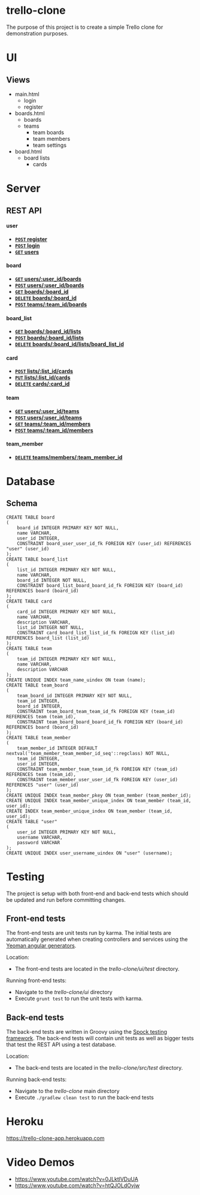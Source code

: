 # trello-clone

The purpose of this project is to create a simple Trello clone for demonstration purposes.

# UI

## Views

* main.html
    * login
    * register
* boards.html
    * boards
    * teams
        * team boards
        * team members
        * team settings
* board.html
    * board lists
        * cards

# Server

## REST API

#### user
- **[<code>POST</code> register](https://github.com/vsajja/trello-clone/blob/master/docs/api/v1/endpoints/user/POST_register.md)**
- **[<code>POST</code> login](https://github.com/vsajja/trello-clone/blob/master/docs/api/v1/endpoints/user/POST_login.md)**
- **[<code>GET</code> users](https://github.com/vsajja/trello-clone/blob/master/docs/api/v1/endpoints/user/GET_users.md)**

#### board
- **[<code>GET</code> users/:user_id/boards](https://github.com/vsajja/trello-clone/blob/master/docs/api/v1/endpoints/board/GET_user_boards.md)**
- **[<code>POST</code> users/:user_id/boards](https://github.com/vsajja/trello-clone/blob/master/docs/api/v1/endpoints/board/POST_user_boards.md)**
- **[<code>GET</code> boards/:board_id](https://github.com/vsajja/trello-clone/blob/master/docs/api/v1/endpoints/board/)**
- **[<code>DELETE</code> boards/:board_id](https://github.com/vsajja/trello-clone/blob/master/docs/api/v1/endpoints/board/)**
- **[<code>POST</code> teams/:team_id/boards]()**

#### board_list
- **[<code>GET</code> boards/:board_id/lists]()**
- **[<code>POST</code> boards/:board_id/lists]()**
- **[<code>DELETE</code> boards/:board_id/lists/board_list_id]()**

#### card
- **[<code>POST</code> lists/:list_id/cards]()**
- **[<code>PUT</code> lists/:list_id/cards]()**
- **[<code>DELETE</code> cards/:card_id]()**

#### team
- **[<code>GET</code> users/:user_id/teams]()**
- **[<code>POST</code> users/:user_id/teams]()**
- **[<code>GET</code> teams/:team_id/members]()**
- **[<code>POST</code> teams/:team_id/members]()**

#### team_member
- **[<code>DELETE</code> teams/members/:team_member_id]()**

# Database

## Schema 
```
CREATE TABLE board
(
    board_id INTEGER PRIMARY KEY NOT NULL,
    name VARCHAR,
    user_id INTEGER,
    CONSTRAINT board_user_user_id_fk FOREIGN KEY (user_id) REFERENCES "user" (user_id)
);
CREATE TABLE board_list
(
    list_id INTEGER PRIMARY KEY NOT NULL,
    name VARCHAR,
    board_id INTEGER NOT NULL,
    CONSTRAINT board_list_board_board_id_fk FOREIGN KEY (board_id) REFERENCES board (board_id)
);
CREATE TABLE card
(
    card_id INTEGER PRIMARY KEY NOT NULL,
    name VARCHAR,
    description VARCHAR,
    list_id INTEGER NOT NULL,
    CONSTRAINT card_board_list_list_id_fk FOREIGN KEY (list_id) REFERENCES board_list (list_id)
);
CREATE TABLE team
(
    team_id INTEGER PRIMARY KEY NOT NULL,
    name VARCHAR,
    description VARCHAR
);
CREATE UNIQUE INDEX team_name_uindex ON team (name);
CREATE TABLE team_board
(
    team_board_id INTEGER PRIMARY KEY NOT NULL,
    team_id INTEGER,
    board_id INTEGER,
    CONSTRAINT team_board_team_team_id_fk FOREIGN KEY (team_id) REFERENCES team (team_id),
    CONSTRAINT team_board_board_board_id_fk FOREIGN KEY (board_id) REFERENCES board (board_id)
);
CREATE TABLE team_member
(
    team_member_id INTEGER DEFAULT nextval('team_member_team_member_id_seq'::regclass) NOT NULL,
    team_id INTEGER,
    user_id INTEGER,
    CONSTRAINT team_member_team_team_id_fk FOREIGN KEY (team_id) REFERENCES team (team_id),
    CONSTRAINT team_member_user_user_id_fk FOREIGN KEY (user_id) REFERENCES "user" (user_id)
);
CREATE UNIQUE INDEX team_member_pkey ON team_member (team_member_id);
CREATE UNIQUE INDEX team_member_unique_index ON team_member (team_id, user_id);
CREATE INDEX team_member_unique_index ON team_member (team_id, user_id);
CREATE TABLE "user"
(
    user_id INTEGER PRIMARY KEY NOT NULL,
    username VARCHAR,
    password VARCHAR
);
CREATE UNIQUE INDEX user_username_uindex ON "user" (username);
```

# Testing

The project is setup with both front-end and back-end tests which should be updated and run before committing changes.

## Front-end tests

The front-end tests are unit tests run by karma. The initial tests are automatically generated when creating controllers
and services using the [Yeoman angular generators](https://github.com/yeoman/generator-angular#readme).

Location:
* The front-end tests are located in the *trello-clone/ui/test* directory.

Running front-end tests:
* Navigate to the *trello-clone/ui* directory
* Execute `grunt test` to run the unit tests with karma.

## Back-end tests

The back-end tests are written in Groovy using the [Spock testing framework](http://spockframework.org/). The back-end tests
will contain unit tests as well as bigger tests that test the REST API using a test database.

Location:
* The back-end tests are located in the *trello-clone/src/test* directory.

Running back-end tests:
* Navigate to the *trello-clone* main directory
* Execute `./gradlew clean test` to run the back-end tests

# Heroku
https://trello-clone-app.herokuapp.com

# Video Demos
* https://www.youtube.com/watch?v=0JLktlVDuUA
* https://www.youtube.com/watch?v=htQJOLdOvjw
